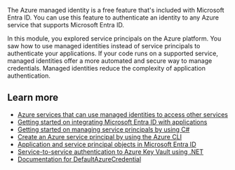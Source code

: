 The Azure managed identity is a free feature that's included with Microsoft Entra ID. You can use this feature to authenticate an identity to any Azure service that supports Microsoft Entra ID.

In this module, you explored service principals on the Azure platform. You saw how to use managed identities instead of service principals to authenticate your applications. If your code runs on a supported service, managed identities offer a more automated and secure way to manage credentials. Managed identities reduce the complexity of application authentication.

## Learn more

- [Azure services that can use managed identities to access other services](/entra/identity/managed-identities-azure-resources/managed-identities-status)
- [Getting started on integrating Microsoft Entra ID with applications](/entra/identity/enterprise-apps/plan-an-application-integration)
- [Getting started on managing service principals by using C#](/samples/azure-samples/aad-dotnet-manage-service-principals/getting-started-on-managing-service-principals-using-c/)
- [Create an Azure service principal by using the Azure CLI](/cli/azure/azure-cli-sp-tutorial-1)
- [Application and service principal objects in Microsoft Entra ID](/entra/identity-platform/app-objects-and-service-principals)
- [Service-to-service authentication to Azure Key Vault using .NET](/dotnet/api/overview/azure/service-to-service-authentication)
- [Documentation for DefaultAzureCredential](https://github.com/Azure/azure-sdk-for-net/blob/master/sdk/identity/Azure.Identity/README.md#defaultazurecredential)
